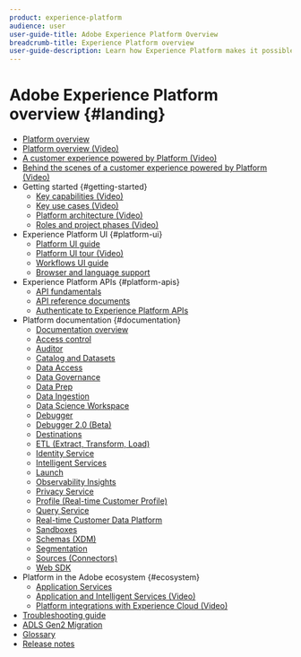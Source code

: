 ```yaml
---
product: experience-platform
audience: user
user-guide-title: Adobe Experience Platform Overview
breadcrumb-title: Experience Platform overview
user-guide-description: Learn how Experience Platform makes it possible to deliver personalized experiences to your customers in real-time.
---
```


# Adobe Experience Platform overview {#landing}

* [Platform overview](home.md)
* [Platform overview (Video)](video/platform-overview.md)
* [A customer experience powered by Platform (Video)](video/customer-experience.md)
* [Behind the scenes of a customer experience powered by Platform (Video)](video/customer-experience-bts.md)
* Getting started {#getting-started}
  * [Key capabilities (Video)](video/key-capabilities.md)
  * [Key use cases (Video)](video/platform-use-cases.md)
  * [Platform architecture (Video)](video/platform-architecture.md)
  * [Roles and project phases (Video)](video/roles-project-phases.md)
* Experience Platform UI {#platform-ui}
  * [Platform UI guide](ui-guide.md)
  * [Platform UI tour (Video)](video/platform-ui.md)
  * [Workflows UI guide](workflows.md)
  * [Browser and language support](browser-language-support.md)
* Experience Platform APIs {#platform-apis}
  * [API fundamentals](api-fundamentals.md)
  * [API reference documents](https://www.adobe.io/apis/experienceplatform/home/api-reference.html)
  * [Authenticate to Experience Platform APIs](https://docs.adobe.com/content/help/en/platform-learn/tutorials/platform-api-authentication.html)
* Platform documentation {#documentation}
  * [Documentation overview](documentation/overview.md)
  * [Access control](https://docs.adobe.com/content/help/en/experience-platform/access-control/home.html)
  * [Auditor](https://docs.adobe.com/content/help/en/auditor/using/overview.html)
  * [Catalog and Datasets](https://docs.adobe.com/content/help/en/experience-platform/catalog/home.html)
  * [Data Access](https://docs.adobe.com/content/help/en/experience-platform/data-access/home.html)
  * [Data Governance](https://docs.adobe.com/content/help/en/experience-platform/data-governance/home.html)
  * [Data Prep](https://docs.adobe.com/content/help/en/experience-platform/data-prep/home.html)
  * [Data Ingestion](https://docs.adobe.com/content/help/en/experience-platform/ingestion/home.html)
  * [Data Science Workspace](https://docs.adobe.com/content/help/en/experience-platform/data-science-workspace/home.html)
  * [Debugger](https://docs.adobe.com/content/help/en/debugger/using/experience-cloud-debugger.html)
  * [Debugger 2.0 (Beta)](https://docs.adobe.com/content/help/en/debugger/using-v2/experience-cloud-debugger.html)
  * [Destinations](https://experienceleague.adobe.com/docs/experience-platform/destinations/home.html)
  * [ETL (Extract, Transform, Load)](https://docs.adobe.com/content/help/en/experience-platform/etl/home.html)
  * [Identity Service](https://docs.adobe.com/content/help/en/experience-platform/identity/home.html)
  * [Intelligent Services](https://docs.adobe.com/content/help/en/experience-platform/intelligent-services/home.html)
  * [Launch](https://docs.adobe.com/content/help/en/launch/using/overview.html)
  * [Observability Insights](https://docs.adobe.com/content/help/en/experience-platform/observability/home.html)
  * [Privacy Service](https://docs.adobe.com/content/help/en/experience-platform/privacy/home.html)
  * [Profile (Real-time Customer Profile)](https://docs.adobe.com/content/help/en/experience-platform/profile/home.html)
  * [Query Service](https://docs.adobe.com/content/help/en/experience-platform/query/home.html)
  * [Real-time Customer Data Platform](https://docs.adobe.com/content/help/en/experience-platform/rtcdp/overview.html)
  * [Sandboxes](https://docs.adobe.com/content/help/en/experience-platform/sandbox/home.html)
  * [Schemas (XDM)](https://docs.adobe.com/content/help/en/experience-platform/xdm/home.html)
  * [Segmentation](https://docs.adobe.com/content/help/en/experience-platform/segmentation/home.html)
  * [Sources (Connectors)](https://docs.adobe.com/content/help/en/experience-platform/sources/home.html)
  * [Web SDK](https://docs.adobe.com/content/help/en/experience-platform/edge/home.html)
* Platform in the Adobe ecosystem {#ecosystem}
  * [Application Services](application-services.md)
  * [Application and Intelligent Services (Video)](video/application-intelligent-services.md)
  * [Platform integrations with Experience Cloud (Video)](video/experience-cloud-integrations.md)
* [Troubleshooting guide](troubleshooting.md)
* [ADLS Gen2 Migration](adls2-gen2-migration.md)
* [Glossary](glossary.md)
* [Release notes](https://docs.adobe.com/content/help/en/experience-platform/release-notes/latest.html)
